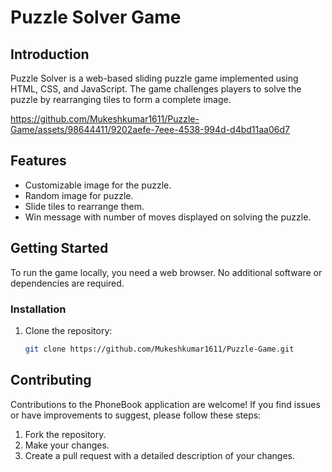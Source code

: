 # Puzzle Solver Game

## Introduction

Puzzle Solver is a web-based sliding puzzle game implemented using HTML, CSS, and JavaScript. The game challenges players to solve the puzzle by rearranging tiles to form a complete image.



https://github.com/Mukeshkumar1611/Puzzle-Game/assets/98644411/9202aefe-7eee-4538-994d-d4bd11aa06d7







## Features

- Customizable image for the puzzle.
- Random image for puzzle.
- Slide tiles to rearrange them.
- Win message with number of moves displayed on solving the puzzle.

## Getting Started

To run the game locally, you need a web browser. No additional software or dependencies are required.

### Installation

1. Clone the repository:

   ```bash 
   git clone https://github.com/Mukeshkumar1611/Puzzle-Game.git

## Contributing

Contributions to the PhoneBook application are welcome! If you find issues or have improvements to suggest, please follow these steps:

1. Fork the repository.
2. Make your changes.
3. Create a pull request with a detailed description of your changes.
